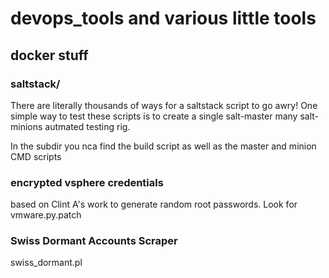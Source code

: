 # devops_tools and various little tools


## docker stuff

### saltstack/

There are literally thousands of ways for a saltstack  script to go awry! One simple way to test these scripts is to create a single salt-master many salt-minions autmated testing rig.

In the subdir you nca find the build script as well as the master and minion CMD scripts

### encrypted vsphere credentials

based on Clint A's work to generate random root passwords. Look for vmware.py.patch


### Swiss Dormant Accounts Scraper

swiss_dormant.pl


